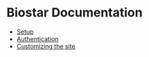 # Biostar Documentation

* [Setup](setup.md)
* [Authentication](authentication.md)
* [Customizing the site](setup.md)